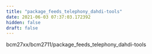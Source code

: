 ```yaml
---
title: "package_feeds_telephony_dahdi-tools"
date: 2021-06-03 07:37:03.172392
hidden: false
draft: false
---
```


bcm27xx/bcm2711/package_feeds_telephony_dahdi-tools

